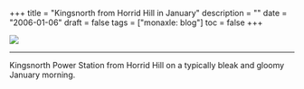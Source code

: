 +++
title = "Kingsnorth from Horrid Hill in January"
description = ""
date = "2006-01-06"
draft = false
tags = ["monaxle: blog"]
toc = false
+++

<img style="display:block;margin:auto" src="https://i.ibb.co/8gJsMgm6/kingsnorth-1.jpg">

***

Kingsnorth Power Station from Horrid Hill on a typically bleak and gloomy January morning.